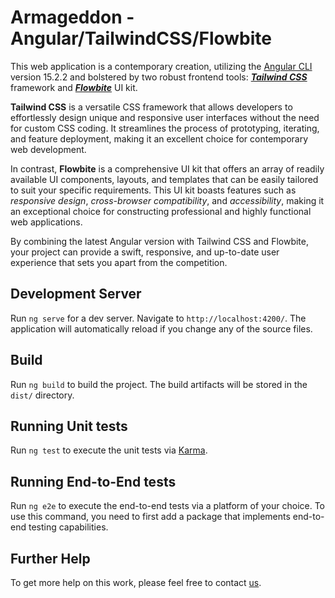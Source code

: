 # Armageddon - Angular/TailwindCSS/Flowbite

This web application is a contemporary creation, utilizing the [Angular CLI](https://github.com/angular/angular-cli) version 15.2.2 and bolstered by two robust frontend tools: [_**Tailwind CSS**_](https://tailwindcss.com/) framework and [_**Flowbite**_](https://flowbite.com/) UI kit.

**Tailwind CSS** is a versatile CSS framework that allows developers to effortlessly design unique and responsive user interfaces without the need for custom CSS coding. It streamlines the process of prototyping, iterating, and feature deployment, making it an excellent choice for contemporary web development.

In contrast, **Flowbite** is a comprehensive UI kit that offers an array of readily available UI components, layouts, and templates that can be easily tailored to suit your specific requirements. This UI kit boasts features such as _responsive design_, _cross-browser compatibility_, and _accessibility_, making it an exceptional choice for constructing professional and highly functional web applications.

By combining the latest Angular version with Tailwind CSS and Flowbite, your project can provide a swift, responsive, and up-to-date user experience that sets you apart from the competition.

## Development Server

Run `ng serve` for a dev server. Navigate to `http://localhost:4200/`. The application will automatically reload if you change any of the source files.

## Build

Run `ng build` to build the project. The build artifacts will be stored in the `dist/` directory.

## Running Unit tests

Run `ng test` to execute the unit tests via [Karma](https://karma-runner.github.io).

## Running End-to-End tests

Run `ng e2e` to execute the end-to-end tests via a platform of your choice. To use this command, you need to first add a package that implements end-to-end testing capabilities.

## Further Help

To get more help on this work, please feel free to contact [us](mailto:sangay9yonten@gmail.com).
